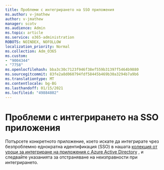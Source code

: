 ```yaml
---
title: Проблеми с интегрирането на SSO приложения
ms.author: v-jmathew
author: v-jmathew
manager: scotv
ms.audience: Admin
ms.topic: article
ms.service: o365-administration
ROBOTS: NOINDEX, NOFOLLOW
localization_priority: Normal
ms.collection: Adm_O365
ms.custom:
- "9004344"
- "7758"
ms.openlocfilehash: bba3c30c7123f946f38ef559b31397f5464b9880
ms.sourcegitcommit: 83fe2a8d060794fdf58445b469b30a3294b7a9b6
ms.translationtype: MT
ms.contentlocale: bg-BG
ms.lasthandoff: 01/15/2021
ms.locfileid: "49884802"
---
```

# <a name="sso-application-integration-issues"></a>Проблеми с интегрирането на SSO приложения

Потърсете конкретното приложение, което искате да интегрирате чрез безпроблемно еднократна идентификация (SSO) в нашата [колекция от уроци за интегриране на приложения с Azure Active Directory](https://docs.microsoft.com/azure/active-directory/saas-apps/tutorial-list) , и следвайте указанията за отстраняване на неизправности при интегрирането.
